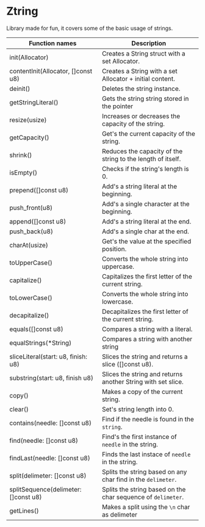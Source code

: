 # Ztring

Library made for fun, it covers some of the basic usage of strings.

| Function names | Description |
| -------------- | --------------- |
| init(Allocator)  | Creates a String struct with a set Allocator. |
| contentInit(Allocator, []const u8)| Creates a String with a set Allocator + initial content. |
| deinit() | Deletes the string instance. |
| getStringLiteral() | Gets the string string stored in the pointer |
| resize(usize) | Increases or decreases the capacity of the string.  |
| getCapacity() | Get's the current capacity of the string. |
| shrink() | Reduces the capacity of the string to the length of itself. |
| isEmpty() | Checks if the string's length is 0. |
| prepend([]const u8) | Add's a string literal at the beginning. |
| push_front(u8) | Add's a single character at the beginning. |
| append([]const u8) | Add's a string literal at the end. |
| push_back(u8) | Add's a single char at the end. |
| charAt(usize) | Get's the value at the specified position. |
| toUpperCase() | Converts the whole string into uppercase. |
| capitalize() | Capitalizes the first letter of the current string. |
| toLowerCase() | Converts the whole string into lowercase. |
| decapitalize() | Decapitalizes the first letter of the current string. |
| equals([]const u8) | Compares a string with a literal. |
| equalStrings(*String) | Compares a string with another string |
| sliceLiteral(start: u8, finish: u8) | Slices the string and returns a slice ([]const u8).
| substring(start: u8, finish u8) | Slices the string and returns another String with set slice. |
| copy() | Makes a copy of the current string. |
| clear() | Set's string length into 0. |
| contains(needle: []const u8) | Find if the needle is found in the `string`. |
| find(needle: []const u8) | Find's the first instance of `needle` in the string. |
| findLast(needle: []const u8) | Finds the last instace of `needle` in the string. |
| split(delimeter: []const u8) | Splits the string based on any char find in the `delimeter`. |
| splitSequence(delimeter: []const u8) | Splits the string based on the char sequence of `delimeter`. |
| getLines() | Makes a split using the `\n` char as delimeter |

